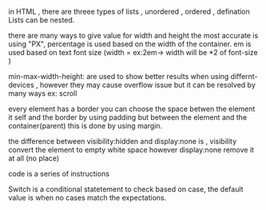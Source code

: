 in HTML , there are threee types of lists , unordered , ordered , defination 
Lists can be nested.

there are many ways to give value for width and height the most accurate is using "PX",
percentage is used based on the width of the container.
em is used based on text font size (width = ex:2em-> width will be *2 of font-size )

min-max-width-height: are used to show better results when using differnt-devices , however they may cause overflow issue but it can be resolved by many ways ex: scroll

every element has a border you can choose the space betwen the element it self and the border by using padding but between the element and the container(parent) this is done by using margin.

the difference between visibility:hidden and display:none is , visibility convert the element to empty white space however display:none remove it at all (no place)

code is a series of instructions

Switch is a conditional statetement to check based on case, the default value is when no cases match the expectations.

